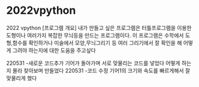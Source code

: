 # 2022vpython
2022 vpython 
[프로그램 개요]
내가 만들고 싶은 프로그램은 터틀프로그램을 이용한 도형이나 여러가지 복잡한 무늬등을 만드는 프로그램이다.
이 프로그램은 수학에서 도형,함수를 확인하거나 미술에서 모양,무늬그리기 등 여러 그리기에서 잘 확인을 해 어떻게 그려야 하는지에 대한 도움을 주고싶다

220531 -새로운 코드추가
기어가 돌아가며 서로 맞물리는 코드를 넣었다
어떻게 하는지 몰라 찾아보며 만들었다
220531 -코드 수정
기어1의 크기와 속도를 빠르게해서 잘 맞물리게 했다
